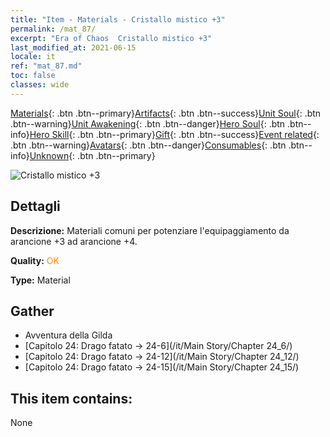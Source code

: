 ```yaml
---
title: "Item - Materials - Cristallo mistico +3"
permalink: /mat_87/
excerpt: "Era of Chaos  Cristallo mistico +3"
last_modified_at: 2021-06-15
locale: it
ref: "mat_87.md"
toc: false
classes: wide
---
```

 [Materials](/ItemsIT/){: .btn .btn--primary}[Artifacts](/ItemsIT/Artifacts/){: .btn .btn--success}[Unit Soul](/ItemsIT/UnitSoul/){: .btn .btn--warning}[Unit Awakening](/ItemsIT/UnitAwakening/){: .btn .btn--danger}[Hero Soul](/ItemsIT/HeroSoul/){: .btn .btn--info}[Hero Skill](/ItemsIT/HeroSkill/){: .btn .btn--primary}[Gift](/ItemsIT/Gift/){: .btn .btn--success}[Event related](/ItemsIT/Events/){: .btn .btn--warning}[Avatars](/ItemsIT/Avatars/){: .btn .btn--danger}[Consumables](/ItemsIT/Consumables/){: .btn .btn--info}[Unknown](/ItemsIT/Unknown/){: .btn .btn--primary}

 ![Cristallo mistico +3](/images/t/i_cailiao_shuijing3.png)

## Dettagli
 **Descrizione:** Materiali comuni per potenziare l'equipaggiamento da arancione +3 ad arancione +4.

 **Quality:** <span style="color: #FF8C00">OK</span>

 **Type:** Material

## Gather

*    Avventura della Gilda 
*    [Capitolo 24: Drago fatato -> 24-6](/it/Main Story/Chapter 24_6/) 
*    [Capitolo 24: Drago fatato -> 24-12](/it/Main Story/Chapter 24_12/) 
*    [Capitolo 24: Drago fatato -> 24-15](/it/Main Story/Chapter 24_15/) 

## This item contains:

  None

